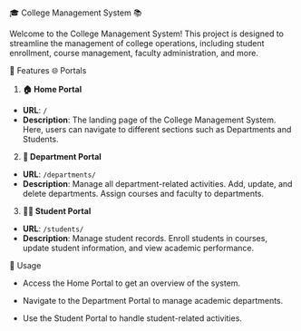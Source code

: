 🎓 College Management System 📚

Welcome to the College Management System! This project is designed to streamline the management of college operations, including student enrollment, course management, faculty administration, and more.

🌟 Features
🌐 Portals

1. **🏠 Home Portal**
- **URL**: `/`
- **Description**: The landing page of the College Management System. Here, users can navigate to different sections such as Departments and Students.

2. **🏢 Department Portal**
- **URL**: `/departments/`
- **Description**: Manage all department-related activities. Add, update, and delete departments. Assign courses and faculty to departments.

3. **👩‍🎓 Student Portal**
- **URL**: `/students/`
- **Description**: Manage student records. Enroll students in courses, update student information, and view academic performance.


🎯 Usage

- Access the Home Portal to get an overview of the system.

- Navigate to the Department Portal to manage academic departments.

- Use the Student Portal to handle student-related activities.
